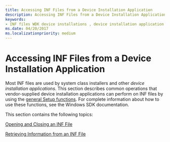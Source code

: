 ```yaml
---
title: Accessing INF Files from a Device Installation Application
description: Accessing INF Files from a Device Installation Application
keywords:
- INF files WDK device installations , device installation application operations
ms.date: 04/20/2017
ms.localizationpriority: medium
---
```


# Accessing INF Files from a Device Installation Application





Most INF files are used by system class installers and other *device installation applications*. This section describes common operations that vendor-supplied device installation applications can perform on INF files by using the [general Setup functions](/previous-versions/ff544985(v=vs.85)). For complete information about how to use these functions, see the Windows SDK documentation.

This section contains the following topics:

[Opening and Closing an INF File](opening-and-closing-an-inf-file.md)

[Retrieving Information from an INF File](retrieving-information-from-an-inf-file.md)

 

